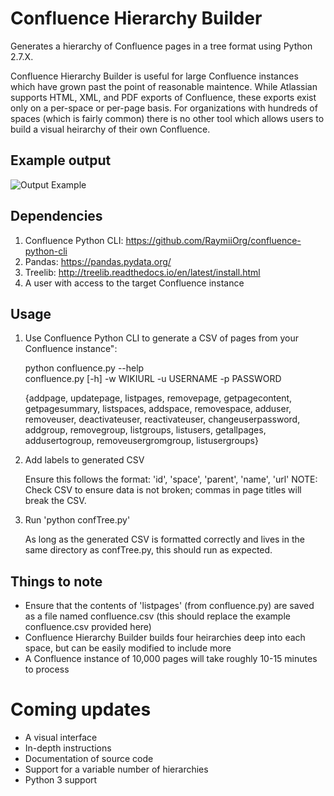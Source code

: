 # Confluence Hierarchy Builder
Generates a hierarchy of Confluence pages in a tree format using Python 2.7.X.

Confluence Hierarchy Builder is useful for large Confluence instances which have grown past the point of reasonable maintence. While Atlassian supports HTML, XML, and PDF exports of Confluence, these exports exist only on a per-space or per-page basis. For organizations with hundreds of spaces (which is fairly common) there is no other tool which allows users to build a visual heirarchy of their own Confluence.

## Example output
![Output Example](https://s3.us-east-2.amazonaws.com/toddbirchard-github/Confluence+Hierarchy/output3.png)

## Dependencies
1. Confluence Python CLI: https://github.com/RaymiiOrg/confluence-python-cli
2. Pandas: https://pandas.pydata.org/
3. Treelib: http://treelib.readthedocs.io/en/latest/install.html
4. A user with access to the target Confluence instance

## Usage
1. Use Confluence Python CLI to generate a CSV of pages from your Confluence instance":

   python confluence.py --help                                                                                         
   confluence.py [-h] -w WIKIURL -u USERNAME -p PASSWORD
   
   {addpage, updatepage, listpages, removepage, getpagecontent, getpagesummary, listspaces, addspace, removespace, adduser,    removeuser, deactivateuser, reactivateuser, changeuserpassword, addgroup, removegroup, listgroups, listusers, 
   getallpages, addusertogroup, removeusergromgroup, listusergroups}

2. Add labels to generated CSV

    Ensure this follows the format: 'id', 'space', 'parent', 'name', 'url'
    NOTE: Check CSV to ensure data is not broken; commas in page titles will break the CSV.

4. Run 'python confTree.py'

    As long as the generated CSV is formatted correctly and lives in the same directory as confTree.py, this should run as  expected.

## Things to note
- Ensure that the contents of 'listpages' (from confluence.py) are saved as a file named confluence.csv (this should replace the example confluence.csv provided here)
- Confluence Hierarchy Builder builds four heirarchies deep into each space, but can be easily modified to include more
- A Confluence instance of 10,000 pages will take roughly 10-15 minutes to process

# Coming updates
- A visual interface
- In-depth instructions
- Documentation of source code
- Support for a variable number of hierarchies
- Python 3 support
